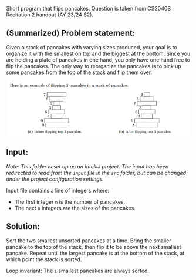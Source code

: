 Short program that flips pancakes. Question is taken from CS2040S Recitation 2 handout (AY 23/24 S2).

## (Summarized) Problem statement:
Given a stack of pancakes with varying sizes produced, your goal is to organize it with the smallest on top and the biggest at the bottom. Since you are holding a plate of pancakes in one hand, you only have one hand free to flip the pancakes. The only way to reorganize the pancakes is to pick up some pancakes from the top of the stack and flip them over.

![Example illustration of flipping pancake stack](https://github.com/iuhiah/pancakes/blob/main/src/example.png?raw=true)

## Input:
_Note: This folder is set up as an IntelliJ project. The input has been redirected to read from the `input` file in the `src` folder, but can be changed under the project configuration settings._

Input file contains a line of integers where:
- The first integer `n` is the number of pancakes.
- The next `n` integers are the sizes of the pancakes.

## Solution:
Sort the two smallest unsorted pancakes at a time. Bring the smaller pancake to the top of the stack, then flip it to be above the next smallest pancake. Repeat until the largest pancake is at the bottom of the stack, at which point the stack is sorted.

Loop invariant: The `i` smallest pancakes are always sorted.